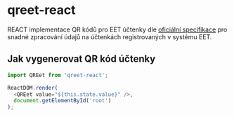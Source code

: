 # qreet-react

REACT implementace QR kódů pro EET účtenky dle [oficiální specifikace](http://www.etrzby.cz/assets/cs/prilohy/Specifikace-QR-kodu.pdf) pro snadné zpracování údajů na účtenkách registrovaných v systému EET.

## Jak vygenerovat QR kód účtenky
```js
import QREet from 'qreet-react';

ReactDOM.render(
  <QREet value="${this.state.value}" />,
  document.getElementById('root')
);

```
